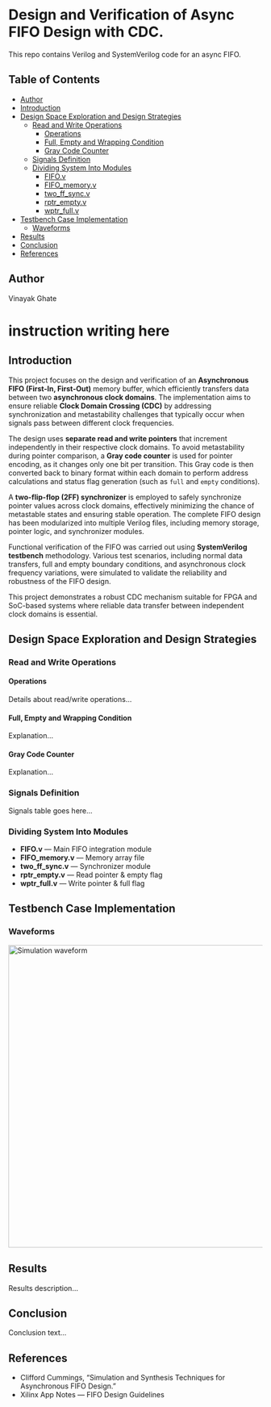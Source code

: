 <h1>
  Design and Verification of Async FIFO Design with CDC.
</h1>
<p>
  This repo contains Verilog and SystemVerilog code for an async FIFO.
</p>

<body>
  <!-- Table of Contents -->
  <h2>Table of Contents</h2>
  <ul>
    <li><a href="#author">Author</a></li>
    <li><a href="#introduction">Introduction</a></li>
    <li>
      <a href="#design">Design Space Exploration and Design Strategies</a>
      <ul>
        <li>
          <a href="#readwrite">Read and Write Operations</a>
          <ul>
            <li><a href="#operations">Operations</a></li>
            <li><a href="#conditions">Full, Empty and Wrapping Condition</a></li>
            <li><a href="#graycode">Gray Code Counter</a></li>
          </ul>
        </li>
        <li><a href="#signals">Signals Definition</a></li>
        <li>
          <a href="#modules">Dividing System Into Modules</a>
          <ul>
            <li><a href="#fifo">FIFO.v</a></li>
            <li><a href="#fifo_memory">FIFO_memory.v</a></li>
            <li><a href="#two_ff_sync">two_ff_sync.v</a></li>
            <li><a href="#rptr_empty">rptr_empty.v</a></li>
            <li><a href="#wptr_full">wptr_full.v</a></li>
          </ul>
        </li>
      </ul>
    </li>
    <li>
      <a href="#testbench">Testbench Case Implementation</a>
      <ul>
        <li><a href="#waveforms">Waveforms</a></li>
      </ul>
    </li>
    <li><a href="#results">Results</a></li>
    <li><a href="#conclusion">Conclusion</a></li>
    <li><a href="#references">References</a></li>
  </ul>

  <!-- Sections -->
  <h2 id="author">Author</h2>
  <p>Vinayak Ghate</p>

 # instruction writing here 
 <h2 id="introduction">Introduction</h2>
<p>
  This project focuses on the design and verification of an <strong>Asynchronous FIFO (First-In, First-Out)</strong> memory buffer,
  which efficiently transfers data between two <strong>asynchronous clock domains</strong>. The implementation aims to ensure
  reliable <strong>Clock Domain Crossing (CDC)</strong> by addressing synchronization and metastability challenges that typically occur
  when signals pass between different clock frequencies.
</p>

<p>
  The design uses <strong>separate read and write pointers</strong> that increment independently in their respective clock domains.
  To avoid metastability during pointer comparison, a <strong>Gray code counter</strong> is used for pointer encoding, as it changes only
  one bit per transition. This Gray code is then converted back to binary format within each domain to perform address calculations
  and status flag generation (such as <code>full</code> and <code>empty</code> conditions).
</p>

<p>
  A <strong>two-flip-flop (2FF) synchronizer</strong> is employed to safely synchronize pointer values across clock domains, effectively
  minimizing the chance of metastable states and ensuring stable operation. The complete FIFO design has been modularized into
  multiple Verilog files, including memory storage, pointer logic, and synchronizer modules.
</p>

<p>
  Functional verification of the FIFO was carried out using <strong>SystemVerilog testbench</strong> methodology. Various test scenarios,
  including normal data transfers, full and empty boundary conditions, and asynchronous clock frequency variations, were simulated
  to validate the reliability and robustness of the FIFO design.
</p>

<p>
  This project demonstrates a robust CDC mechanism suitable for FPGA and SoC-based systems where reliable data transfer between
  independent clock domains is essential.
</p>


  <h2 id="design">Design Space Exploration and Design Strategies</h2>

  <h3 id="readwrite">Read and Write Operations</h3>
  <h4 id="operations">Operations</h4>
  <p>Details about read/write operations...</p>

  <h4 id="conditions">Full, Empty and Wrapping Condition</h4>
  <p>Explanation...</p>

  <h4 id="graycode">Gray Code Counter</h4>
  <p>Explanation...</p>

  <h3 id="signals">Signals Definition</h3>
  <p>Signals table goes here...</p>

  <h3 id="modules">Dividing System Into Modules</h3>
  <ul>
    <li id="fifo"><strong>FIFO.v</strong> — Main FIFO integration module</li>
    <li id="fifo_memory"><strong>FIFO_memory.v</strong> — Memory array file</li>
    <li id="two_ff_sync"><strong>two_ff_sync.v</strong> — Synchronizer module</li>
    <li id="rptr_empty"><strong>rptr_empty.v</strong> — Read pointer & empty flag</li>
    <li id="wptr_full"><strong>wptr_full.v</strong> — Write pointer & full flag</li>
  </ul>

  <h2 id="testbench">Testbench Case Implementation</h2>
  <h3 id="waveforms">Waveforms</h3>
  <p><img src="waveform.png" alt="Simulation waveform" width="600"></p>

  <h2 id="results">Results</h2>
  <p>Results description...</p>

  <h2 id="conclusion">Conclusion</h2>
  <p>Conclusion text...</p>

  <h2 id="references">References</h2>
  <ul>
    <li>Clifford Cummings, “Simulation and Synthesis Techniques for Asynchronous FIFO Design.”</li>
    <li>Xilinx App Notes — FIFO Design Guidelines</li>
  </ul>

</body>


